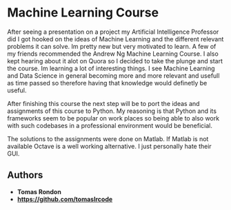 # Machine Learning Course

After seeing a presentation on a project my Artificial Intelligence Professor did I got hooked on the ideas of Machine Learning and the different relevant problems it can solve. Im pretty new but very motivated to learn. A few of my friends recommended the Andrew Ng Machine Learning Course. I also kept hearing about it alot on Quora so I decided to take the plunge and start the course. Im learning a lot of interesting things. I see Machine Learning and Data Science in general becoming more and more relevant and usefull as time passed so therefore having that knowledge would definetly be useful.

After finishing this course the next step will be to port the ideas and assignments of this course to Python. My reasoning is that Python and its frameworks seem  to be popular on work places so being able to also work with such codebases in a professional environment would be beneficial.

The solutions to the assignments were done on Matlab. If Matlab is not available Octave is a well working alternative. I just personally hate their GUI.



## Authors

* **Tomas Rondon** 
* **https://github.com/tomaslrcode** 


